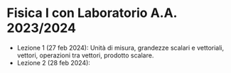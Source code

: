 # Fisica I con Laboratorio A.A. 2023/2024
- Lezione 1 (27 feb 2024): Unità di misura, grandezze scalari e vettoriali, vettori, operazioni tra vettori, prodotto scalare.
- Lezione 2 (28 feb 2024): 
